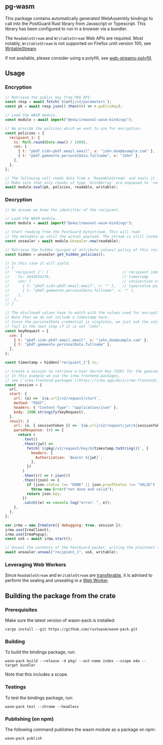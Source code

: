 ## pg-wasm

This package contains automatically generated WebAssembly bindings to call into
the PostGuard Rust library from Javascript or Typescript. This library has been
configured to run in a browser via a bundler.

The `ReadableStream` and `WritableStream` Web APIs are required. Most notably,
`WritableStream` is not supported on Firefox until version 100, see
[WritableStream](https://developer.mozilla.org/en-US/docs/Web/API/WritableStream).

If not available, please consider using a polyfill, see
[web-streams-polyfill](https://www.npmjs.com/package/web-streams-polyfill).

## Usage

### Encryption

```javascript
// Retrieve the public key from PKG API:
const resp = await fetch(`${url}/v2/parameters`);
const pk = await resp.json().then((r) => r.publicKey);

// Load the WASM module.
const module = await import("@e4a/irmaseal-wasm-bindings");

// We provide the policies which we want to use for encryption.
const policies = {
  recipient_1: {
    ts: Math.round(Date.now() / 1000),
    con: [
      { t: "pbdf.sidn-pbdf.email.email", v: "john.doe@example.com" },
      { t: "pbdf.gemeente.personalData.fullname", v: "John" },
    ],
  },
};

// The following call reads data from a `ReadableStream` and seals it into `WritableStream`.
// Make sure that only chunks of type `Uint8Array` are enqueued to `readable`.
await module.seal(pk, policies, readable, writable);
```

### Decryption

```javascript
// We assume we know the identifier of the recipient.

// Load the WASM module.
const module = await import("@e4a/irmaseal-wasm-bindings");

// Start reading from the PostGuard bytestream. This will read
// the metadata up until the actual payload. The stream is still locked.
const unsealer = await module.Unsealer.new(readable);

// Retrieve the hidden (purged of attribute values) policy of this recipient.
const hidden = unsealer.get_hidden_policies();

// In this case it will yield:
// {
//  'recipient_1': {                                  // recipient identifier
//    ts: 1643634276,                                 // timestamp
//    con: [                                          // conjunction of attributes
//      { t: "pbdf.sidn-pbdf.email.email", v: "" },   // type/value pairs
//      { t: "pbdf.gemeente.personalData.fullname", v: "" },
//    ],
//  },
// }

// The disclosed values have to match with the values used for encryption.
// Note that we do not include a timestamp here.
// Since the personalData credential is singleton, we just ask the value and decryption will
// fail in the next step if it is not "John".
const keyRequest = {
  con: [
    { t: "pbdf.sidn-pbdf.email.email", v: "john.doe@xample.com" },
    { t: "pbdf.gemeente.personalData.fullname" },
  ],
};

const timestamp = hidden["recipient_1"].ts;

// Create a session to retrieve a User Secret Key (USK) for the guessed identity.
// In this example we use the irma frontend packages,
// see [`irma-frontend-packages`](https://irma.app/docs/irma-frontend/).
const session = {
  url,
  start: {
    url: (o) => `${o.url}/v2/request/start`,
    method: "POST",
    headers: { "Content-Type": "application/json" },
    body: JSON.stringify(keyRequest),
  },
  result: {
    url: (o, { sessionToken }) => `${o.url}/v2/request/jwt/${sessionToken}`,
    parseResponse: (r) => {
      return r
        .text()
        .then((jwt) =>
          fetch(`${pkg}/v2/request/key/${timestamp.toString()}`, {
            headers: {
              Authorization: `Bearer ${jwt}`,
            },
          })
        )
        .then((r) => r.json())
        .then((json) => {
          if (json.status !== "DONE" || json.proofStatus !== "VALID")
            throw new Error("not done and valid");
          return json.key;
        })
        .catch((e) => console.log("error: ", e));
    },
  },
};

var irma = new IrmaCore({ debugging: true, session });
irma.use(IrmaClient);
irma.use(IrmaPopup);
const usk = await irma.start();

// Unseal the contents of the PostGuard packet, writing the plaintext to a `WritableStream`.
await unsealer.unseal("recipient_1", usk, writable);
```

### Leveraging Web Workers

Since `ReadableStream` and `WritableStream` are
[transferable](https://developer.mozilla.org/en-US/docs/Glossary/Transferable_objects),
it is advised to perform the sealing and unsealing in a [Web
Worker](https://developer.mozilla.org/en-US/docs/Web/API/Worker).

## Building the package from the crate

### Prerequisites

Make sure the latest version of wasm-pack is installed:

```
cargo install --git https://github.com/rustwasm/wasm-pack.git
```

### Building

To build the bindings package, run:

```
wasm-pack build --release -d pkg/ --out-name index --scope e4a --target bundler
```

Note that this includes a scope.

### Testings

To test the bindings package, run:

```
wasm-pack test --chrome --headless
```

### Publishing (on npm)

The following command publishes the wasm module as a package on npm:

```
wasm-pack publish
```
